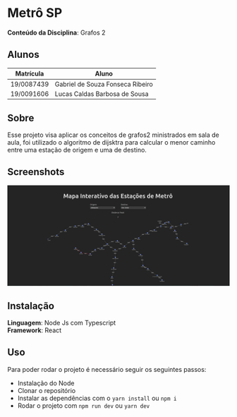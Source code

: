 # Metrô SP

**Conteúdo da Disciplina**: Grafos 2<br>

## Alunos
|Matrícula | Aluno |
| -- | -- |
| 19/0087439  |  Gabriel de Souza Fonseca Ribeiro |
| 19/0091606 |  Lucas Caldas Barbosa de Sousa |

## Sobre 
Esse projeto visa aplicar os conceitos de grafos2 ministrados em sala de aula, foi utilizado o algoritmo de dijsktra para calcular o menor caminho entre uma estação de origem e uma de destino. 

## Screenshots
![screenshot]('../../src/assets/MapasSPGrafos2.jpeg)

## Instalação 
**Linguagem**: Node Js com Typescript<br>
**Framework**: React<br>


## Uso 
Para poder rodar o projeto é necessário seguir os seguintes passos:
- Instalação do Node
- Clonar o repositório
- Instalar as dependências com o ```yarn install``` ou ```npm i```
- Rodar o projeto com ```npm run dev``` ou ```yarn dev```





